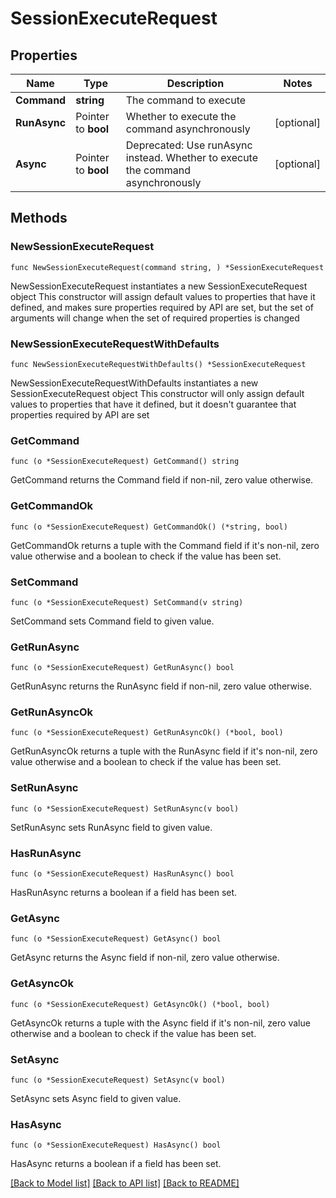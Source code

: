 # SessionExecuteRequest

## Properties

| Name         | Type                | Description                                                                     | Notes      |
| ------------ | ------------------- | ------------------------------------------------------------------------------- | ---------- |
| **Command**  | **string**          | The command to execute                                                          |
| **RunAsync** | Pointer to **bool** | Whether to execute the command asynchronously                                   | [optional] |
| **Async**    | Pointer to **bool** | Deprecated: Use runAsync instead. Whether to execute the command asynchronously | [optional] |

## Methods

### NewSessionExecuteRequest

`func NewSessionExecuteRequest(command string, ) *SessionExecuteRequest`

NewSessionExecuteRequest instantiates a new SessionExecuteRequest object
This constructor will assign default values to properties that have it defined,
and makes sure properties required by API are set, but the set of arguments
will change when the set of required properties is changed

### NewSessionExecuteRequestWithDefaults

`func NewSessionExecuteRequestWithDefaults() *SessionExecuteRequest`

NewSessionExecuteRequestWithDefaults instantiates a new SessionExecuteRequest object
This constructor will only assign default values to properties that have it defined,
but it doesn't guarantee that properties required by API are set

### GetCommand

`func (o *SessionExecuteRequest) GetCommand() string`

GetCommand returns the Command field if non-nil, zero value otherwise.

### GetCommandOk

`func (o *SessionExecuteRequest) GetCommandOk() (*string, bool)`

GetCommandOk returns a tuple with the Command field if it's non-nil, zero value otherwise
and a boolean to check if the value has been set.

### SetCommand

`func (o *SessionExecuteRequest) SetCommand(v string)`

SetCommand sets Command field to given value.

### GetRunAsync

`func (o *SessionExecuteRequest) GetRunAsync() bool`

GetRunAsync returns the RunAsync field if non-nil, zero value otherwise.

### GetRunAsyncOk

`func (o *SessionExecuteRequest) GetRunAsyncOk() (*bool, bool)`

GetRunAsyncOk returns a tuple with the RunAsync field if it's non-nil, zero value otherwise
and a boolean to check if the value has been set.

### SetRunAsync

`func (o *SessionExecuteRequest) SetRunAsync(v bool)`

SetRunAsync sets RunAsync field to given value.

### HasRunAsync

`func (o *SessionExecuteRequest) HasRunAsync() bool`

HasRunAsync returns a boolean if a field has been set.

### GetAsync

`func (o *SessionExecuteRequest) GetAsync() bool`

GetAsync returns the Async field if non-nil, zero value otherwise.

### GetAsyncOk

`func (o *SessionExecuteRequest) GetAsyncOk() (*bool, bool)`

GetAsyncOk returns a tuple with the Async field if it's non-nil, zero value otherwise
and a boolean to check if the value has been set.

### SetAsync

`func (o *SessionExecuteRequest) SetAsync(v bool)`

SetAsync sets Async field to given value.

### HasAsync

`func (o *SessionExecuteRequest) HasAsync() bool`

HasAsync returns a boolean if a field has been set.

[[Back to Model list]](../README.md#documentation-for-models) [[Back to API list]](../README.md#documentation-for-api-endpoints) [[Back to README]](../README.md)
